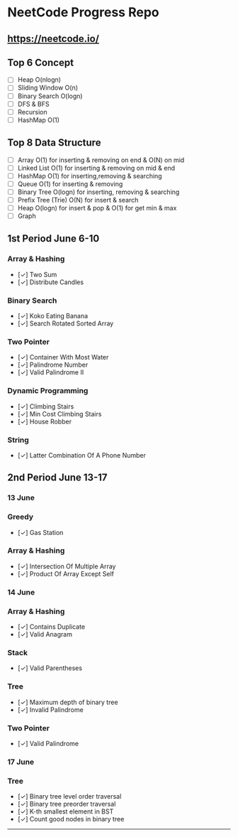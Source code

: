 # NeetCode Progress Repo
## https://neetcode.io/

## Top 6 Concept 
* [ ] Heap O(nlogn)
* [ ] Sliding Window O(n)
* [ ] Binary Search O(logn)
* [ ] DFS & BFS 
* [ ] Recursion
* [ ] HashMap O(1)

## Top 8 Data Structure 
* [ ] Array O(1) for inserting & removing on end & O(N) on mid
* [ ] Linked List O(1) for inserting & removing on mid & end
* [ ] HashMap O(1) for inserting,removing & searching
* [ ] Queue O(1) for inserting & removing
* [ ] Binary Tree O(logn) for inserting, removing & searching
* [ ] Prefix Tree (Trie) O(N) for insert & search
* [ ] Heap O(logn) for insert & pop & O(1) for get min & max
* [ ] Graph
## 1st Period June 6-10
### Array & Hashing
* [✓] Two Sum
* [✓] Distribute Candles

### Binary Search
* [✓] Koko Eating Banana
* [✓] Search Rotated Sorted Array
  
### Two Pointer
* [✓] Container With Most Water
* [✓] Palindrome Number
* [✓] Valid Palindrome II
### Dynamic Programming
* [✓] Climbing Stairs
* [✓] Min Cost Climbing Stairs
* [✓] House Robber
### String
* [✓] Latter Combination Of A Phone Number
## 2nd Period June 13-17

### 13 June
### Greedy
* [✓] Gas Station
### Array & Hashing
* [✓] Intersection Of Multiple Array
* [✓] Product Of Array Except Self
  
### 14 June
### Array & Hashing 
* [✓] Contains Duplicate
* [✓] Valid Anagram
### Stack
* [✓] Valid Parentheses
### Tree
* [✓] Maximum depth of binary tree
* [✓] Invalid Palindrome
### Two Pointer
* [✓] Valid Palindrome

### 17 June
### Tree
* [✓] Binary tree level order traversal
* [✓] Binary tree preorder traversal
* [✓] K-th smallest element in BST
* [✓] Count good nodes in binary tree


---
